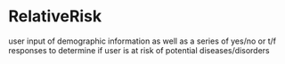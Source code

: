 # RelativeRisk
user input of demographic information as well as a series of yes/no or t/f responses to determine if user is at risk of potential diseases/disorders
